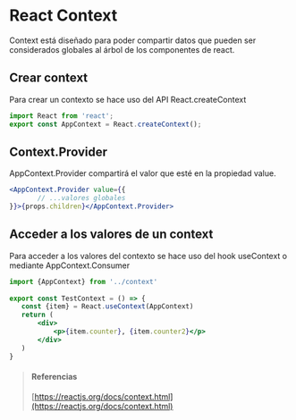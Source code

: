 # React Context

Context está diseñado para poder compartir datos que pueden ser considerados globales al árbol de los componentes de react.

## Crear context

Para crear un contexto se hace uso del API React.createContext

~~~jsx
import React from 'react';
export const AppContext = React.createContext();
~~~

## Context.Provider

AppContext.Provider compartirá el valor que esté en la propiedad value. 

~~~jsx
<AppContext.Provider value={{
       // ...valores globales
}}>{props.children}</AppContext.Provider>
~~~

## Acceder a los valores de un context

Para acceder a los valores del contexto se hace uso del hook useContext o mediante AppContext.Consumer

~~~jsx
import {AppContext} from '../context'
 
export const TestContext = () => {
   const {item} = React.useContext(AppContext)
   return (
       <div>
           <p>{item.counter}, {item.counter2}</p>
       </div>
   )
}
~~~

> #### Referencias
> [https://reactjs.org/docs/context.html](https://reactjs.org/docs/context.html)